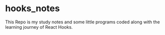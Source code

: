 # hooks_notes

This Repo is my study notes and some little programs coded along with the learning journey of React Hooks.
